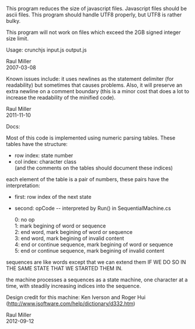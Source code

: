 This program reduces the size of javascript files.
Javascript files should be ascii files.  This program
should handle UTF8 properly, but UTF8 is rather bulky.

This program will not work on files which exceed the
2GB signed integer size limit.

Usage:
	crunchjs input.js output.js


Raul Miller  
2007-03-08



Known issues include: it uses newlines as the statement delimiter (for
readability) but sometimes that causes problems.  Also, it will
preserve an extra newline on a comment boundary (this is a minor cost
that does a lot to increase the readability of the minified code).

Raul Miller  
2011-11-10

Docs:

Most of this code is implemented using numeric parsing tables.  These tables have the structure:  
* row index: state number  
* col index: character class  
(and the comments on the tables should document these indices)

each element of the table is a pair of numbers, these pairs have the interpretation:

* first: row index of the next state  
* second: opCode -- interpreted by Run() in SequentialMachine.cs  

    0: no op  
    1: mark begining of word or sequence  
    2: end word, mark begining of word or sequence  
    3: end word, mark begining of invalid content  
    4: end or continue sequence, mark begining of word or sequence  
    5: end or continue sequence, mark begining of invalid content  

sequences are like words except that we can extend them IF WE DO SO IN THE SAME STATE THAT WE STARTED THEM IN.

the machine processes a sequences as a state machine, one character at a time, with steadily increasing indices into the sequence.

Design credit for this machine: Ken Iverson and Roger Hui (http://www.jsoftware.com/help/dictionary/d332.htm)

Raul Miller  
2012-09-12
